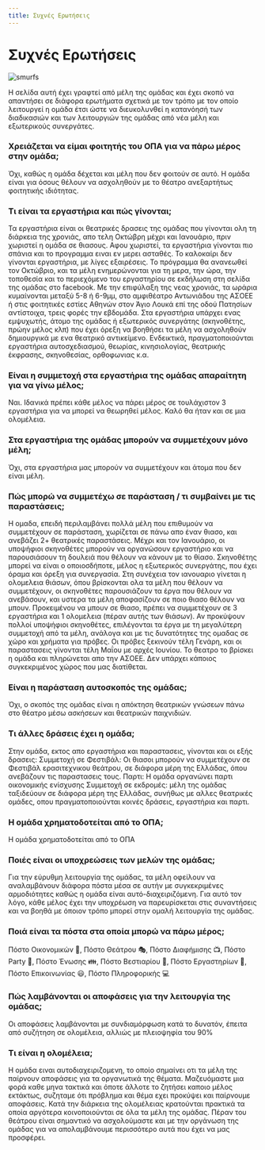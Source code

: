 ```yaml
---
title: Συχνές Ερωτήσεις
---
```


# Συχνές Ερωτήσεις

![smurfs](/img/contact/smurfs.jpg)

Η σελίδα αυτή έχει γραφτεί από μέλη της ομάδας και έχει σκοπό να απαντήσει σε διάφορα ερωτήματα σχετικά με τον τρόπο με τον οποίο λειτουργεί η ομάδα έτσι ώστε να διευκολυνθεί η κατανόησή των διαδικασιών και των λειτουργιών της ομάδας από νέα μέλη και εξωτερικούς συνεργάτες.

### Χρειάζεται να είμαι φοιτητής του ΟΠΑ για να πάρω μέρος στην ομάδα;
Όχι, καθώς η ομάδα δέχεται και μέλη που δεν φοιτούν σε αυτό. Η ομάδα είναι για όσους θέλουν να ασχοληθούν με το θέατρο ανεξαρτήτως φοιτητικής ιδιότητας.

### Τι είναι τα εργαστήρια και πώς γίνονται;
Τα εργαστήρια είναι οι θεατρικές δρασεις της ομάδας που γίνονται ολη τη διάρκεια της χρονιάς, απο τελη Οκτώβρη μέχρι και Ιανουάριο, πριν χωριστεί η ομάδα σε θιασους. Αφου χωριστεί, τα εργαστήρια γίνονται πιο σπάνια και το προγραμμα ειναι εν μερει ασταθές. Το καλοκαίρι δεν γίνονται εργαστήρια, με λίγες εξαιρέσεις. Το πρόγραμμα θα ανανεωθεί τον Οκτώβριο, και τα μέλη ενημερώνονται για τη μερα, την ώρα, την τοποθεσία και το περιεχόμενο του εργαστηρίου σε εκδήλωση στη σελίδα της ομάδας στο facebook. Με την επιφύλαξη της νεας χρονιάς, τα ωράρια κυμαίνονται μεταξύ 5-8 ή 6-9μμ, στο αμφιθέατρο Αντωνιάδου της ΑΣΟΕΕ ή στις φοιτητικές εστίες Αθηνών στον Άγιο Λουκά επί της οδού Πατησίων αντίστοιχα, τρεις φορές την εβδομάδα.
Στα εργαστήρια υπάρχει ενας εμψυχωτής, άτομο της ομάδας ή εξωτερικός συνεργάτης (σκηνοθέτης, πρώην μέλος κλπ) που έχει όρεξη να βοηθήσει τα μέλη να ασχοληθούν δημιουργικά με ενα θεατρικό αντικείμενο. Ενδεικτικά, πραγματοποιούνται εργαστήρια αυτοσχεδιασμού, θεωρίας, κινησιολογίας, θεατρικής έκφρασης, σκηνοθεσίας, ορθοφωνιας κ.α.

### Είναι η συμμετοχή στα εργαστήρια της ομάδας απαραίτητη για να γίνω μέλος;
Ναι. Ιδανικά πρέπει κάθε μέλος να πάρει μέρος σε τουλάχιστον 3 εργαστήρια για να μπορεί να θεωρηθεί μέλος. Καλό θα ήταν και σε μια ολομέλεια.

### Στα εργαστήρια της ομάδας μπορούν να συμμετέχουν μόνο μέλη;
Όχι, στα εργαστήρια μας μπορούν να συμμετέχουν και άτομα που δεν είναι μέλη.

### Πώς μπορώ να συμμετέχω σε παράσταση / τι συμβαίνει με τις παραστάσεις;
Η ομαδα, επειδή περιλαμβάνει πολλά μέλη που επιθυμούν να συμμετέχουν σε παράσταση, χωρίζεται σε πάνω απο έναν θιασο, και ανεβάζει 2+ θεατρικές παραστάσεις. Μέχρι και τον Ιανουάριο, οι υποψήφιοι σκηνοθέτες μπορούν να οργανώσουν εργαστήριο και να παρουσιάσουν τη δουλειά που θέλουν να κάνουν με το θίασο. Σκηνοθέτης μπορεί να είναι ο οποιοσδήποτε, μέλος η εξωτερικός συνεργάτης, που έχει όραμα και όρεξη για συνεργασία. Στη συνέχεια τον ιανουαριο γίνεται η ολομελεια θιάσων, όπου βρίσκονται ολα τα μέλη που θέλουν να συμμετέχουν, οι σκηνοθέτες παρουσιάζουν τα έργα που θέλουν να ανεβάσουν, και υστερα τα μέλη αποφασίζουν σε ποιο θιασο θέλουν να μπουν. Προκειμένου να μπουν σε θιασο, πρέπει να συμμετέχουν σε 3 εργαστήρια και 1 ολομελεια (πέραν αυτής των θιάσων). Αν προκύψουν πολλοί υποψήφιοι σκηνοθέτες, επιλέγονται τα έργα με τη μεγαλύτερη συμμετοχή από τα μέλη, ανάλογα και με τις δυνατότητες της ομαδας σε χώρο και χρήματα για πρόβες. Οι πρόβες ξεκινούν τέλη Γενάρη, και οι παραστασεις γίνονται τέλη Μαΐου με αρχές Ιουνίου. Το θεατρο το βρίσκει η ομάδα και πληρώνεται απο την ΑΣΟΕΕ.
Δεν υπάρχει κάποιος συγκεκριμένος χώρος που μας διατίθεται.

### Είναι η παράσταση αυτοσκοπός της ομάδας;
Όχι, ο σκοπός της ομάδας είναι η απόκτηση θεατρικών γνώσεων πάνω στο θέατρο μέσω ασκήσεων και θεατρικών παιχνιδιών.

### Τι άλλες δράσεις έχει η ομάδα;
Στην ομάδα, εκτος απο εργαστήρια και παραστασεις, γίνονται και οι εξής δρασεις:
Συμμετοχή σε Φεστιβάλ: Οι θιασοι μπορούν να συμμετέχουν σε Φεστιβάλ ερασιτεχνικου θεάτρου, σε διάφορα μέρη της Ελλάδας, όπου ανεβάζουν τις παραστασεις τους.
Παρτι: Η ομάδα οργανώνει παρτι οικονομικής ενίσχυσης
Συμμετοχή σε εκδρομές: μέλη της ομάδας ταξιδεύουν σε διάφορα μέρη της Ελλάδας, συνήθως με αλλες θεατρικές ομάδες, οπου πραγματοποιούνται κοινές δράσεις, εργαστήρια και παρτι.

### Η ομάδα χρηματοδοτείται από το ΟΠΑ;
Η ομάδα χρηματοδοτείται από το ΟΠΑ

### Ποιές είναι οι υποχρεώσεις των μελών της ομάδας;
Για την εύρυθμη λειτουργία της ομάδας, τα μέλη οφείλουν να αναλαμβάνουν διάφορα πόστα μέσα σε αυτήν με συγκεκριμένες αρμοδιότητες καθώς η ομάδα είναι αυτό-διαχειριζόμενη. Για αυτό τον λόγο, κάθε μέλος έχει την υποχρέωση να παρευρίσκεται στις συναντήσεις και να βοηθά με όποιον τρόπο μπορεί στην ομαλή λειτουργία της ομάδας.

### Ποιά είναι τα πόστα στα οποία μπορώ να πάρω μέρος;
Πόστο Οικονομικών 💸, Πόστο Θεάτρου 🎭, Πόστο Διαφήμισης 📺, Πόστο Party 💃, Πόστο Ένωσης 👪, Πόστο Βεστιαρίου 👚, Πόστο Εργαστηρίων 🧪, Πόστο Επικοινωνίας 😃, Πόστο Πληροφορικής 💻

### Πώς λαμβάνονται οι αποφάσεις για την λειτουργία της ομάδας;
Οι αποφάσεις λαμβάνονται με συνδιαμόρφωση κατά το δυνατόν, έπειτα από συζήτηση σε ολομέλεια, αλλιώς με πλειοψηφία του 90%

### Τι είναι η ολομέλεια;
Η ομάδα ειναι αυτοδιαχειριζομενη, το οποίο σημαίνει οτι τα μέλη της παίρνουν αποφάσεις για τα οργανωτικά της θέματα. Μαζευόμαστε μια φορά καθε μηνα τακτικά και όποτε άλλοτε το ζητήσει καποιο μέλος εκτάκτως, συζηταμε ότι πρόβλημα και θέμα εχει προκύψει και παίρνουμε αποφάσεις. Κατά την διάρκεια της ολομέλειας κρατούνται πρακτικά τα οποία αργότερα κοινοποιούνται σε όλα τα μέλη της ομάδας. Πέραν του θεάτρου είναι σημαντικό να ασχολούμαστε και με την οργάνωση της ομάδας για να απολαμβάνουμε περισσότερο αυτά που έχει να μας προσφέρει.
